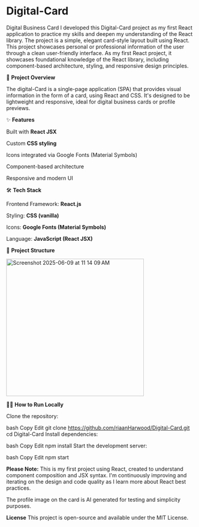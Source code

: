 # Digital-Card
Digital Business Card
I developed this Digital-Card project as my first React application to practice my skills and deepen my understanding of the React library. The project is a simple, elegant card-style layout built using React. This project showcases personal or professional information of the user through a clean user-friendly interface. As my first React project, it showcases foundational knowledge of the React library, including component-based architecture, styling, and responsive design principles.




🚀 **Project Overview**

The digital-Card is a single-page application (SPA) that provides visual information in the form of a card, using React and CSS. It's designed to be lightweight and responsive, ideal for digital business cards or profile previews.



✨ **Features**

Built with **React JSX**

Custom **CSS styling**

Icons integrated via Google Fonts (Material Symbols)

Component-based architecture

Responsive and modern UI



🛠️ **Tech Stack**

Frontend Framework: **React.js**

Styling: **CSS (vanilla)**

Icons: **Google Fonts (Material Symbols)**

Language: **JavaScript (React JSX)**



📁 **Project Structure**

<img width="367" alt="Screenshot 2025-06-09 at 11 14 09 AM" src="https://github.com/user-attachments/assets/e073e37b-bd74-4077-a021-d6dfe21d53da" />



🧑‍💻 **How to Run Locally**

Clone the repository:

bash
Copy
Edit
git clone https://github.com/riaanHarwood/Digital-Card.git
cd Digital-Card
Install dependencies:

bash
Copy
Edit
npm install
Start the development server:

bash
Copy
Edit
npm start



**Please Note:**
This is my first project using React, created to understand component composition and JSX syntax. I'm continuously improving and iterating on the design and code quality as I learn more about React best practices.

The profile image on the card is AI generated for testing and simplicity purposes. 

**License**
This project is open-source and available under the MIT License.

